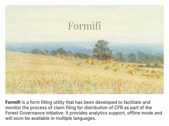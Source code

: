 ![](./formifi-poster.png)

**Formifi** is a form filling utility that has been developed to facilitate and monitor the process of claim filing for distribution of CFR as part of the Forest Governance initiative. It provides analytics support, offline mode and will soon be available in multiple languages.
